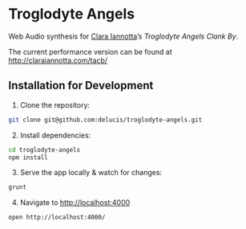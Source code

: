 # Troglodyte Angels

Web Audio synthesis for [Clara Iannotta](http://claraiannotta.com/)’s *Troglodyte Angels Clank By*.

The current performance version can be found at <http://claraiannotta.com/tacb/>

## Installation for Development

1. Clone the repository:    
  ```bash
  git clone git@github.com:delucis/troglodyte-angels.git
  ```
2. Install dependencies:    
  ```bash
  cd troglodyte-angels
  npm install
  ```
3. Serve the app locally & watch for changes:    
  ```bash
  grunt
  ```
4. Navigate to <http://localhost:4000>    
  ```bash
  open http://localhost:4000/
  ```
